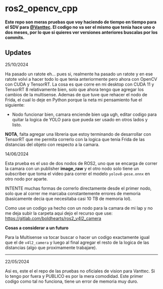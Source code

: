 # ros2_opencv_cpp

**Este repo son meras pruebas que voy haciendo de tiempo en tiempo para el SDV para [@Vanttec](https://github.com/vanttec). El codigo no va ser el mismo que tenia hace uno o dos meses, por lo que si quieres ver versiones anteriores buscalas por los commits.**


## Updates

25/10/2024

Ha pasado un ratote eh... pues si, realmente ha pasado un ratote y en ese ratote volvi a hacer todo lo que tenia anteriormente pero ahora con OpenCV con CUDA y TensorRT. La cosa es que corre en mi desktop con CUDA 11 y TensorRT 8 relativamente bien, solo que ahora tengo que agregar los cambios de la multisense. Ademas de que tuve que rehacer el nodo de Frida, el cual lo deje en Python porque la neta mi pensamiento fue el siguiente:

- Nodo funcionar bien, camara enciende bien uga ugh, editar codigo para quitar la logica de YOLO para que pueda ser usado en otros lados y listo.

**NOTA**, falta agregar una libreria que estoy terminando de desarrollar con TensorRT que me permita correrlo con la logica que tenia Frida de las distancias del objeto con respecto a la camara.

14/06/2024

Esta prueba es el uso de dos nodos de ROS2, uno que se encarga de correr la camara con un publisher **image_raw** y el otro nodo solo tiene un subscriber que toma el video para correr el modelo ```yolov8-pose.onnx``` en otro nodo por aparte.

INTENTE muchas formas de correrlo directamente desde el primer nodo, solo que al correr me marcaba constantemente errores de memoria (basicamente decia que necesitaba casi 10 TB de memoria lol). 

Como use un codigo ya hecho con un nodo para la camara de mi lap y no me deja subir la carpeta aqui dejo el recurso que use: https://gitlab.com/boldhearts/ros2_v4l2_camera

**Cosas a considerar a un futuro**

Para la Multisense va tocar buscar o hacer un codigo exactamente igual que el de ```v4l2_camera``` y luego al final agregar el resto de la logica de las distancias (algo que proximamente trabajare).

------------------------------------------------------------------------------------------------------------------

22/05/2024

Asi es, este el el repo de las pruebas no oficiales de vision para Vanttec. Si lo tengo por fuera y PUBLICO es por la mera comodidad. Este primer codigo como tal no funciona, tiene un error de memoria muy duro.
